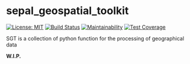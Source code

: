 # sepal_geospatial_toolkit

[![License: MIT](https://img.shields.io/badge/License-MIT-yellow.svg)](https://opensource.org/licenses/MIT)
[![Build Status](https://travis-ci.org/12rambau/sepal_geospatial_toolkit.svg?branch=master)](https://travis-ci.org/12rambau/sepal_geospatial_toolkit)
[![Maintainability](https://api.codeclimate.com/v1/badges/e985b8333b5ea31b1665/maintainability)](https://codeclimate.com/github/12rambau/sepal_geospatial_toolkit/maintainability)
[![Test Coverage](https://api.codeclimate.com/v1/badges/e985b8333b5ea31b1665/test_coverage)](https://codeclimate.com/github/12rambau/sepal_geospatial_toolkit/test_coverage)

SGT is a collection of python function for the processing of geographical data

**W.I.P.**
